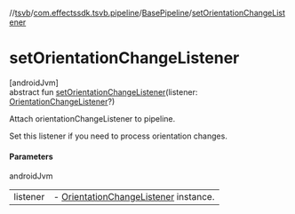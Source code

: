 //[tsvb](../../../index.md)/[com.effectssdk.tsvb.pipeline](../index.md)/[BasePipeline](index.md)/[setOrientationChangeListener](set-orientation-change-listener.md)

# setOrientationChangeListener

[androidJvm]\
abstract fun [setOrientationChangeListener](set-orientation-change-listener.md)(listener: [OrientationChangeListener](../-orientation-change-listener/index.md)?)

Attach orientationChangeListener to pipeline.

Set this listener if you need to process orientation changes.

#### Parameters

androidJvm

| | |
|---|---|
| listener | -     [OrientationChangeListener](../-orientation-change-listener/index.md) instance. |

